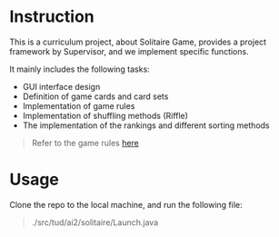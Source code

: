 # Instruction
This is a curriculum project, about Solitaire Game, provides a project framework by Supervisor, and we implement specific functions.

It mainly includes the following tasks:
* GUI interface design
* Definition of game cards and card sets
* Implementation of game rules
* Implementation of shuffling methods (Riffle)
* The implementation of the rankings and different sorting methods

> Refer to the game rules [here](https://playingcarddecks.com/blogs/how-play/solitaire-game-rules)

# Usage
Clone the repo to the local machine, and run the following file:

> ./src/tud/ai2/solitaire/Launch.java